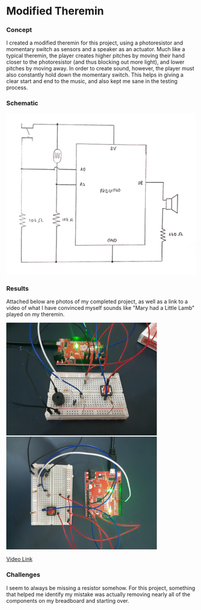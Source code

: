 # Modified Theremin

### Concept

I created a modified theremin for this project, using a photoresistor and momentary switch as sensors and a speaker as an actuator. Much like a typical theremin, the player creates higher pitches by moving their hand closer to the photoresistor (and thus blocking out more light), and lower pitches by moving away. In order to create sound, however, the player must also constantly hold down the momentary switch. This helps in giving a clear start and end to the music, and also kept me sane in the testing process.

### Schematic

<img src="17JuneSchematic[1].jpg" width=1000>

### Results

Attached below are photos of my completed project, as well as a link to a video of what I have convinced myself sounds like "Mary had a Little Lamb" played on my theremin.

<img src="20200616_230548[1].jpg" width=400>   <img src="20200616_230601[1].jpg" width=400>

[Video Link](https://youtu.be/PTmQyF_nmqQ)

### Challenges

I seem to always be missing a resistor somehow. For this project, something that helped me identify my mistake was actually removing nearly all of the components on my breadboard and starting over.
